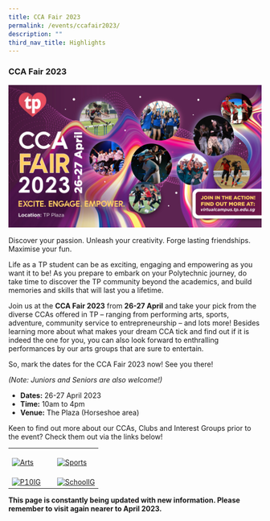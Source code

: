 ```yaml
---
title: CCA Fair 2023
permalink: /events/ccafair2023/
description: ""
third_nav_title: Highlights
---
```

### CCA Fair 2023

![](/images/Home/CCA%20Fair%202023.jpg)


Discover your passion. Unleash your creativity. Forge lasting friendships. Maximise your fun.

Life as a TP student can be as exciting, engaging and empowering as you want it to be! As you prepare to embark on your Polytechnic journey, do take time to discover the TP community beyond the academics, and build memories and skills that will last you a lifetime.

Join us at the **CCA Fair 2023**  from **26-27 April** and take your pick from the diverse CCAs offered in TP – ranging from performing arts, sports, adventure, community service to entrepreneurship – and lots more! Besides learning more about what makes your dream CCA tick and find out if it is indeed the one for you, you can also look forward to enthralling performances by our arts groups that are sure to entertain.

So, mark the dates for the CCA Fair 2023 now! See you there!

_(Note: Juniors and Seniors are also welcome!)_


* **Dates:** 26-27 April 2023
* **Time:** 10am to 4pm
* **Venue:** The Plaza (Horseshoe area)

Keen to find out more about our CCAs, Clubs and Interest Groups prior to the event? Check them out via the links below!

<table>
    <tr>
        <td style="width:50%"><br> 
            <a href="/cca-and-student-groups/performing-arts/">
                <image src="/images/Buttons/Performing Arts v2.png" style="display:block;margin-left:auto;margin-right:auto;" alt="Arts">
                </image>
            </a>
        </td>
        <td style="width:50%"><br>
            <a href="/cca-and-student-groups/sports/">
                <image src="/images/Buttons/Sports v2.png" style="display:block;margin-left:auto;margin-right:auto;" alt="Sports">
                </image>
            </a>
        </td>
    </tr>
    <tr>
        <td style="width:50%"><br>
            <a href="/cca-and-student-groups/p10-and-interest-groups/p10-clubs/">
                <image src="/images/Buttons/P10 & IG v2.png" style="display:block;margin-left:auto;margin-right:auto;" alt="P10IG">
                </image>
            </a>
        </td>
        <td style="width:50%"><br>
            <a href="/cca-and-student-groups/diploma-interest-groups/school-of-applied-science/">
                <image src="/images/Buttons/Diploma Interest Groups-01.png" style="display:block;margin-left:auto;margin-right:auto;" alt="SchoolIG">
                </image>
            </a>
        </td>
    </tr>
</table>


**This page is constantly being updated with new information. Please remember to visit again nearer to April 2023.**